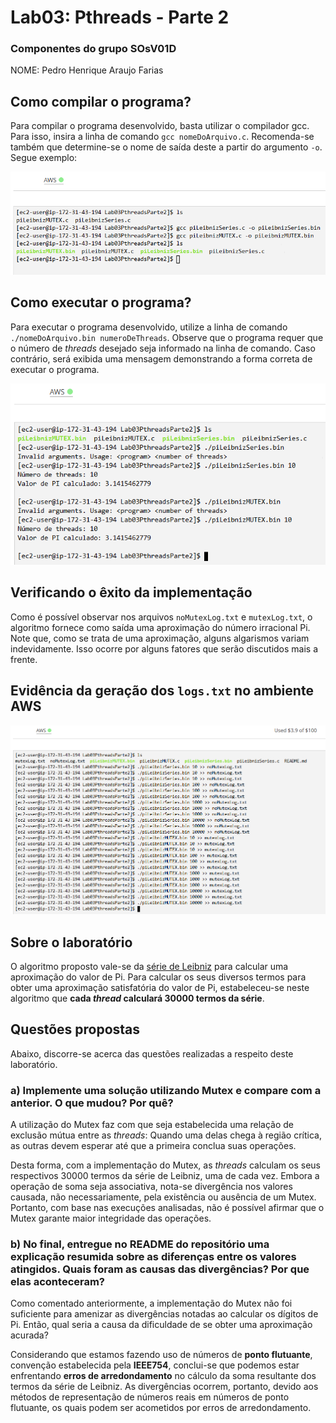 <h1>Lab03: Pthreads - Parte 2</h1>
<h3>Componentes do grupo SOsV01D</h3>
NOME: Pedro Henrique Araujo Farias

<h2>Como compilar o programa?</h2>
<p>Para compilar o programa desenvolvido, basta utilizar o compilador gcc. Para isso, insira a linha de comando <code>gcc nomeDoArquivo.c</code>. Recomenda-se também que determine-se o nome de saída deste a partir do argumento <code>-o</code>. Segue exemplo:</p>
<img src="https://github.com/K4NS0KUSH4/SOsV01D/blob/main/Lab03PthreadsParte2/assets/compilacao.png" alt="Compilação do programa">

<h2>Como executar o programa?</h2>
<p>Para executar o programa desenvolvido, utilize a linha de comando <code>./nomeDoArquivo.bin numeroDeThreads</code>. Observe que o programa requer que o número de <i>threads</i> desejado seja informado na linha de comando. Caso contrário, será exibida uma mensagem demonstrando a forma correta de executar o programa.</p>
<img src="https://github.com/K4NS0KUSH4/SOsV01D/blob/main/Lab03PthreadsParte2/assets/execucao.png" alt="Execução do programa">

<h2>Verificando o êxito da implementação</h2>
<p>Como é possível observar nos arquivos <code>noMutexLog.txt</code> e <code>mutexLog.txt</code>, o algoritmo fornece como saída uma aproximação do número irracional Pi. Note que, como se trata de uma aproximação, alguns algarismos variam indevidamente. Isso ocorre por alguns fatores que serão discutidos mais a frente.</p>

<h2>Evidência da geração dos <code>logs.txt</code> no ambiente AWS</h2>
<img src="https://github.com/K4NS0KUSH4/SOsV01D/blob/main/Lab03PthreadsParte2/assets/evidenciaLogsAWS.png" alt="Geração de logs no ambiente AWS">

<h2>Sobre o laboratório</h2>
<p>O algoritmo proposto vale-se da <a href="https://en.wikipedia.org/wiki/Leibniz_formula_for_%CF%80">série de Leibniz</a> para calcular uma aproximação do valor de Pi. Para calcular os seus diversos termos para obter uma aproximação satisfatória do valor de Pi, estabeleceu-se neste algoritmo que <strong>cada <i>thread</i> calculará 30000 termos da série</strong>.</p>

<h2>Questões propostas</h2>
<p>Abaixo, discorre-se acerca das questões realizadas a respeito deste laboratório.</p>

<h3>a) Implemente uma solução utilizando Mutex e compare com a anterior. O que mudou? Por quê?</h3>
<p>A utilização do Mutex faz com que seja estabelecida uma relação de exclusão mútua entre as <i>threads</i>: Quando uma delas chega à região crítica, as outras devem esperar até que a primeira conclua suas operações.</p>

<p>Desta forma, com a implementação do Mutex, as <i>threads</i> calculam os seus respectivos 30000 termos da série de Leibniz, uma de cada vez. Embora a operação de soma seja associativa, nota-se divergência nos valores causada, não necessariamente, pela existência ou ausência de um Mutex. Portanto, com base nas execuções analisadas, não é possível afirmar que o Mutex garante maior integridade das operações.</p>

<h3>b) No final, entregue no README do repositório uma explicação resumida sobre as diferenças entre os valores atingidos. Quais foram as causas das divergências? Por que elas aconteceram?</h3>
<p>Como comentado anteriormente, a implementação do Mutex não foi suficiente para amenizar as divergências notadas ao calcular os dígitos de Pi. Então, qual seria a causa da dificuldade de se obter uma aproximação acurada?</p>

<p>Considerando que estamos fazendo uso de números de <strong>ponto flutuante</strong>, convenção estabelecida pela <strong>IEEE754</strong>, conclui-se que podemos estar enfrentando <strong>erros de arredondamento</strong> no cálculo da soma resultante dos termos da série de Leibniz. As divergências ocorrem, portanto, devido aos métodos de representação de números reais em números de ponto flutuante, os quais podem ser acometidos por erros de arredondamento.</p>
